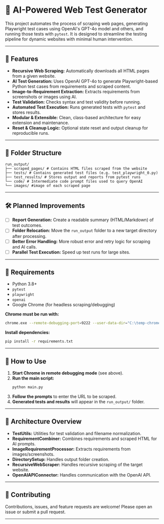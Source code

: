 # 🧪 AI-Powered Web Test Generator

This project automates the process of scraping web pages, generating Playwright test cases using OpenAI's GPT-4o model and others, and running those tests with `pytest`. It is designed to streamline the testing pipeline for dynamic websites with minimal human intervention.

---

## 🚀 Features

- **Recursive Web Scraping:** Automatically downloads all HTML pages from a given website.
- **AI Test Generation:** Uses OpenAI GPT-4o to generate Playwright-based Python test cases from requirements and scraped content.
- **Image-to-Requirement Extraction:** Extracts requirements from screenshots or images using AI.
- **Test Validation:** Checks syntax and test validity before running.
- **Automated Test Execution:** Runs generated tests with `pytest` and stores results.
- **Modular & Extensible:** Clean, class-based architecture for easy extension and maintenance.
- **Reset & Cleanup Logic:** Optional state reset and output cleanup for reproducible runs.

---

## 📂 Folder Structure

```
run_output/
├── scraped_pages/ # Contains HTML files scraped from the website
├── tests/ # Contains generated test files (e.g. test_playwright_0.py)
├── test_results/ # Stores output and reports from pytest runs
└── code/ # Intermediate code prompt files used to query OpenAI
└── images/ #image of each scraped page
```

---

## 🛠️ Planned Improvements

- [ ] **Report Generation:** Create a readable summary (HTML/Markdown) of test outcomes.
- [ ] **Folder Relocation:** Move the `run_output` folder to a new target directory after processing.
- [ ] **Better Error Handling:** More robust error and retry logic for scraping and AI calls.
- [ ] **Parallel Test Execution:** Speed up test runs for large sites.

---

## 🔧 Requirements

- Python 3.8+
- `pytest`
- `playwright`
- `openai`
- Google Chrome (for headless scraping/debugging)

**Chrome must be run with:**
```sh
chrome.exe --remote-debugging-port=9222 --user-data-dir="C:\temp-chrome"
```

**Install dependencies:**
```sh
pip install -r requirements.txt
```

---

## 🧪 How to Use

1. **Start Chrome in remote debugging mode** (see above).
2. **Run the main script:**
    ```sh
    python main.py
    ```
3. **Follow the prompts** to enter the URL to be scraped.
4. **Generated tests and results** will appear in the `run_output/` folder.

---

## 🤖 Architecture Overview

- **TestUtils:** Utilities for test validation and filename normalization.
- **RequirementCombiner:** Combines requirements and scraped HTML for AI prompts.
- **ImageRequirementProcessor:** Extracts requirements from images/screenshots.
- **DirectorySetup:** Handles output folder creation.
- **RecursiveWebScraper:** Handles recursive scraping of the target website.
- **OpenAIAPIConnector:** Handles communication with the OpenAI API.

---

## 📣 Contributing

Contributions, issues, and feature requests are welcome! Please open an issue or submit a pull request.

---


